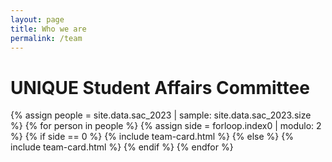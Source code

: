 ```yaml
---
layout: page
title: Who we are
permalink: /team
---
```


# UNIQUE Student Affairs Committee

{% assign people = site.data.sac_2023 | sample: site.data.sac_2023.size %}
{% for person in people %}
  {% assign side = forloop.index0 | modulo: 2 %}
    {% if side == 0 %}
      {% include team-card.html %}
    {% else %}
      {% include team-card.html %}
    {% endif %}
{% endfor %}

